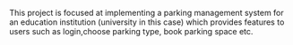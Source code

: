 This project is focused at implementing a parking management system for an education institution (university in this case) which provides features to users such as login,choose parking type, book parking space etc. 
